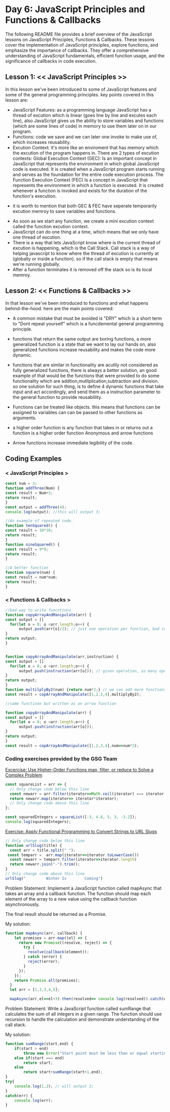 # Day 6: JavaScript Principles and Functions & Callbacks
The following README file provides a brief overview of the JavaScript lessons on JavaScript Principles, Functions & Callbacks. These lessons cover the implementation of JavaScript principles, explore functions, and emphasize the importance of callbacks. They offer a comprehensive understanding of JavaScript fundamentals, efficient function usage, and the significance of callbacks in code execution.

## Lesson 1: << JavaScript Principles >>

In this lesson we've been introduced to some of JavaScript features and some of  the general programming principles. key points covered in this lesson are:

- JavaScript Features: as a programming language JavaScript has a thread of excution which is linear (goes line by line and excutes each line), also JavaScript gives us the ability to store variables and functions (which are some lines of code) in memory to use them later on in our program.
- Functions: code we save and we can later one invoke to make use of, which increases reusability.
- Excution Context: it's more like an enviroment that has memory which the excution of the program happens in. There are 2 types of excution contexts:
  Global Execution Context (GEC): Is an important concept in JavaScript that represents the environment in which global JavaScript code is executed. It is created when a JavaScript program starts running and serves as the foundation for the entire code execution process.
  The Function Execution Context (FEC) Is a concept in JavaScript that represents the environment in which a function is executed. It is created whenever a function is invoked and exists for the duration of the function's execution.
* it is worth to mention that both GEC & FEC have seperate temporarily excution memroy to save variables and functions.

- As soon as we start any function, we create a mini excution context called the function excution context.
- JavaScript can do one thing at a time, which means that we only have one thread of excution.
- There is a way that lets JavaScript know where is the current thread of excution is happening, which is the Call Stack.
  Call stack is a way of helping javascript to know where the thread of excution is currently at (globally or inside a function).
  so if the call stack is empty that means we're running globally.
- After a function terminates it is removed off the stack so is its local memroy.

## Lesson 2: << Functions & Callbacks >> 
In that lesson we've been introduced to functions and what happens behind-the-hood. here are the main points covered:

- A common mistake that must be avoided is "DRY" which is a short term to "Dont repeat yourself" which is a funcdemental general programming principle.
- functions that return the same output are boring functions, a more generalized function is a state that we want to lay our hands on, also generalized functions increase reusability and makes the code more dynamic.
- functions that are similar in functionality are acutlly not considered as fully generalized functions, there is always a better solution, an good example of that would be the functions that were provided to do some functionality which are addtion,mutliplication,subtraction and division.
so one solution for such thing, is to define 4 dynamic functions that take input and act accordingly, and send them as a instruction parameter to the general function to provide reusablility.
- Functions can be treated like objects.
  this means that functions can be assigned to variables can can be passed to other functions as arguments.

- a higher order function is any function that takes in or returns out a function is a higher order function
Anonymous and arrow functions
- Arrow functions increase immediate legibility of the code.

## Coding Examples

### < JavaScript Principles >

```javascript
const num = 3;
function addThree(Num) {
const result = Num+3;
return result;
}
const output = addThree(4);
console.log(output); //this will output 3;

//An example of repeated code.
function tenSquared() {
const result = 10*10;
return result;
}
function nineSquared() {
const result = 9*9;
return result;
}

//A better function
function square(num) {
const result = num*num;
return result;
}
```
### < Functions & Callbacks >
```javascript
//bad way to write funcntions.
function copyArrayAndManipulate(arr) {
const output = []
  for(let o = 0; o <arr.length;o++) {
      output.push(arr[o]/2); // just one operation per function, bad code!
}
return output;
}


function copyArrayAndManipulate(arr,instruction) {
const output = []
  for(let o = 0; o <arr.length;o++) {
      output.push(instruction(arr[o])); // given operation, as many operations as we wish to make.
}
return output;
}
function multilplyBy2(num) {return num*2;} // we can add more functions to perform other operations as well.
const result = copArrayAndManipulate([1,2,3,4],multiplyBy2);

//same functioon but written as an arrow function

function copyArrayAndManipulate(arr) {
const output = []
  for(let o = 0; o <arr.length;o++) {
      output.push(instruction(arr[o]));
}
return output;
}
const result = copArrayAndManipulate([1,2,3,4],num=>num*2);
```
### Coding exercises provided by the GSG Team
[Excercise: Use Higher-Order Functions map, filter, or reduce to Solve a Complex Problem](https://www.freecodecamp.org/learn/javascript-algorithms-and-data-structures/functional-programming/use-higher-order-functions-map-filter-or-reduce-to-solve-a-complex-problem)
```javascript
const squareList = arr => {
  // Only change code below this line
  const newarr = arr.filter(iterator=>Math.ceil(iterator) === iterator && iterator >=0);
  return newarr.map(iterator=> iterator*iterator);
  // Only change code above this line
};

const squaredIntegers = squareList([-3, 4.8, 5, 3, -3.2]);
console.log(squaredIntegers);
```

[Exercise: Apply Functional Programming to Convert Strings to URL Slugs](https://www.freecodecamp.org/learn/javascript-algorithms-and-data-structures/functional-programming/apply-functional-programming-to-convert-strings-to-url-slugs)

```javascript
// Only change code below this line
function urlSlug(title) {
  const arr = title.split(" ");
 const temparr =  arr.map(iterator=>iterator.toLowerCase())
  const newarr = temparr.filter(iterator=>iterator.length)
  return newarr.join("-").trim();
}
// Only change code above this line
urlSlug("         Winter Is        Coming")
```
Problem Statement:
Implement a JavaScript function called mapAsync that takes an array and a callback function. The function should map each element of the array to a new value using the callback function asynchronously.

The final result should be returned as a Promise.

My solution:
```javascript
function mapAsync(arr, callback) {
    let promises = arr.map((el) => {
      return new Promise((resolve, reject) => {
        try {
          resolve(callback(element));
        } catch (error) {
          reject(error);
        }
      });
    });
    return Promise.all(promises);
  }
  let arr = [1,2,3,4,5];

  mapAsync(arr,el=>el+3).then(resolved=> console.log(resolved)).catch(err=>console.log(err));
```

Problem Statement:
Write a JavaScript function called sumRange that calculates the sum of all integers in a given range. The function should use recursion to handle the calculation and demonstrate understanding of the call stack.

My solution:
```javascript
function sumRange(start,end) {
    if(start > end)
        throw new Error("Start point must be less than or equal starting point.")
    else if(start === end)
        return start;
    else 
        return start+sumRange(start+1,end);
}
try{
    console.log(1,2); // will output 3;   
}
catch(err) {
    console.log(err);
}
```
